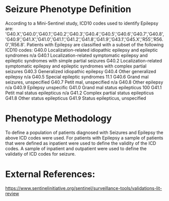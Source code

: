# Seizure Phenotype Definition

According to a Mini-Sentinel study, ICD10 codes used to identify Epilepsy are:  'G40.X','G40.0','G40.1','G40.2','G40.3','G40.4','G40.5','G40.6','G40.7','G40.8','G40.9','G41.X','G41.0','G41.1','G41.2','G41.8','G41.9','G43.1','G45.X','R55','R56.0','R56.8'. 
Patients with Epilepsy are classified with a subset of the following ICD10 codes: 
G40.0 Localization-related idiopathic epilepsy and epileptic syndromes n/a
G40.1 Localization-related symptomatic epilepsy and epileptic syndromes with
simple partial seizures
G40.2 Localization-related symptomatic epilepsy and epileptic syndromes with
complex partial seizures
G40.3 Generalized idiopathic epilepsy 
G40.4 Other generalized epilepsy n/a
G40.5 Special epileptic syndromes 11.1 
G40.6 Grand mal seizures, unspecified 
G40.7 Petit mal, unspecified n/a
G40.8 Other epilepsy n/a
G40.9 Epilepsy unspecific 
G41.0 Grand mal status epilepticus 100 
G41.1 Petit mal status epilepticus n/a
G41.2 Complex partial status epilepticus 
G41.8 Other status epilepticus 
G41.9 Status epilepticus, unspecified 

# Phenotype Methodology
To define a population of patients diagnosed with Seizures and Epilepsy the above ICD codes were used. For patients with Epilepsy a sample of patients that were defined as inpatient were used to define the validity of the ICD codes. A sample of inpatient and outpatient were used to define the validatiy of ICD codes for seizure.  

# External References:
https://www.sentinelinitiative.org/sentinel/surveillance-tools/validations-lit-review
